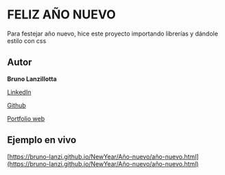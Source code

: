 # FELIZ AÑO NUEVO
Para festejar año nuevo, hice este proyecto importando librerías y dándole estilo con css

## Autor
**Bruno Lanzillotta**

[LinkedIn](https://www.linkedin.com/in/bruno-lanzillotta-37bbaa1b0/)

[Github](https://github.com/bruno-lanzi)

[Portfolio web](https://bruno-lanzi.github.io/mi-portfolio/MIPORFOLIO/inicio.html)

## Ejemplo en vivo
[https://bruno-lanzi.github.io/NewYear/Año-nuevo/año-nuevo.html](https://bruno-lanzi.github.io/NewYear/Año-nuevo/año-nuevo.html)
